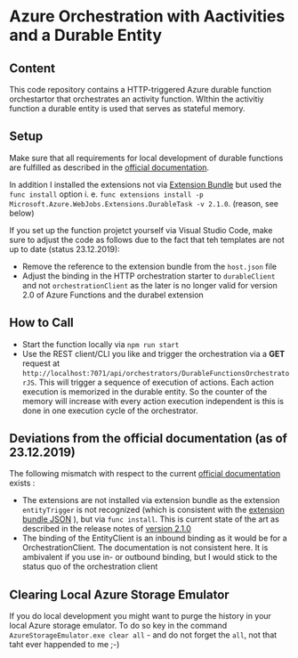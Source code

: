 # Azure Orchestration with Aactivities and a Durable Entity

## Content
This code repository contains a HTTP-triggered Azure durable function orchestartor that orchestrates an activity function. WIthin the activitiy function a durable entity is used that serves as stateful memory.

## Setup
Make sure that all requirements for local development of durable functions are fulfilled as described in the [official documentation](https://docs.microsoft.com/en-US/azure/azure-functions/durable/quickstart-js-vscode#prerequisites).

In addition I installed the extensions not via [Extension Bundle](https://docs.microsoft.com/en-US/azure/azure-functions/durable/quickstart-js-vscode#prerequisites) but used the `func install` option i. e. `func extensions install -p Microsoft.Azure.WebJobs.Extensions.DurableTask -v 2.1.0`. (reason, see below)

If you set up the function projetct yourself via Visual Studio Code, make sure to adjust the code as follows due to the fact that teh templates are not up to date (status 23.12.2019):
* Remove the reference to the extension bundle from the `host.json` file
* Adjust the binding in the HTTP orchestration starter to `durableClient` and not `orchestrationClient` as the later is no longer valid for version 2.0 of Azure Functions and the durabel extension

## How to Call
* Start the function locally via `npm run start`
* Use the REST client/CLI you like and trigger the orchestration via a **GET** request at `http://localhost:7071/api/orchestrators/DurableFunctionsOrchestratorJS`. This will trigger a sequence of execution of actions. Each action execution is memorized in the durable entity. So the counter of the memory will increase with every action execution independent is this is done in one execution cycle of the orchestrator. 

## Deviations from the official documentation (as of 23.12.2019)
The following mismatch with respect to the current [official documentation](https://docs.microsoft.com/en-US/azure/azure-functions/durable/durable-functions-entities) exists :
* The extensions are not installed via extension bundle as the extension `entityTrigger` is not recognized (which is consistent with the [extension bundle JSON](https://github.com/Azure/azure-functions-extension-bundles/blob/master/src/Microsoft.Azure.Functions.ExtensionBundle/extensions.json) ), but via `func install`. This is current state of the art as described in the release notes of [version 2.1.0](https://github.com/Azure/azure-functions-durable-extension/releases) 
* The binding of the EntityClient is an inbound binding as it would be for a OrchestrationClient. The documentation is not consistent here. It is ambivalent if you use in- or outbound binding, but I would stick to the status quo of the orchestration client

## Clearing Local Azure Storage Emulator
If you do local development you might want to purge the history in your local Azure storage emulator. To do so key in the command `AzureStorageEmulator.exe clear all` - and do not forget the `all`, not that taht ever happended to me ;-) 